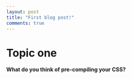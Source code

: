 ```yaml
---
layout: post
title: "First blog post!"
comments: true
---
```


# Topic one

**What do you think of pre-compiling your CSS?**